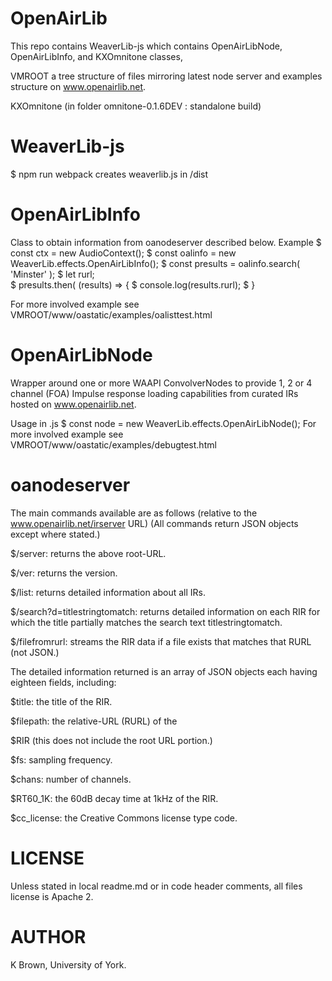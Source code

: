 # OpenAirLib

This repo contains
 WeaverLib-js
  which contains
   OpenAirLibNode, 
   OpenAirLibInfo,
   and KXOmnitone classes,

VMROOT
 a tree structure of files mirroring latest node server and examples structure on www.openairlib.net.

 KXOmnitone (in folder omnitone-0.1.6DEV : standalone build) 
 
# WeaverLib-js

  $ npm run webpack
  creates weaverlib.js in /dist  

# OpenAirLibInfo

 Class to obtain information from oanodeserver described below.
 Example
  $ const ctx = new AudioContext();
  $ const oalinfo = new WeaverLib.effects.OpenAirLibInfo();
  $ const presults = oalinfo.search( 'Minster' );
  $ let rurl;  
  $ presults.then( (results) => {
  $   console.log(results.rurl);
  $ }
  
For more involved example see VMROOT/www/oastatic/examples/oalisttest.html
 
# OpenAirLibNode

Wrapper around one or more WAAPI ConvolverNodes to provide 1, 2 or 4 channel (FOA) Impulse response
loading capabilities from curated IRs hosted on www.openairlib.net.

Usage in .js
  $ const node = new WeaverLib.effects.OpenAirLibNode();
For more involved example see VMROOT/www/oastatic/examples/debugtest.html

# oanodeserver

The main commands available are as follows (relative to the www.openairlib.net/irserver URL)
(All commands return JSON objects except where stated.)

 $/server: returns the above root-URL.

 $/ver: returns the version.

 $/list: returns detailed information about all IRs.

 $/search?d=titlestringtomatch:
  returns detailed information on each RIR for which the title partially matches the
  search text titlestringtomatch.

 $/filefromrurl:
  streams the RIR data if a file exists that matches that RURL (not JSON.)
  
The detailed information returned is an array of
JSON objects each having eighteen fields, including:

 $title: the title of the RIR.

 $filepath: the relative-URL (RURL) of the

 $RIR (this does not include the root URL portion.)

 $fs: sampling frequency.

 $chans: number of channels.

 $RT60_1K: the 60dB decay time at 1kHz of the RIR.

 $cc_license: the Creative Commons license type code.
 

# LICENSE 
Unless stated in local readme.md or in code header comments, all files license is Apache 2.

# AUTHOR
K Brown, University of York.
